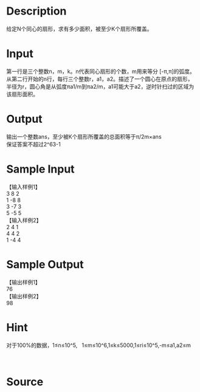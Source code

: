 
# Description

<div class="content"><div>给定N个同心的扇形，求有多少面积，被至少K个扇形所覆盖。</div>
<p></p></div>

# Input

<div class="content"><div>第一行是三个整数n，m，k。n代表同心扇形的个数，m用来等分 [-π,π]的弧度。</div>
<div>从第二行开始的n行，每行三个整数r，a1，a2。描述了一个圆心在原点的扇形，半径为r，圆心角是从弧度πa1/m到πa2/m，a1可能大于a2，逆时针扫过的区域为该扇形面积。</div>
<p></p></div>

# Output

<div class="content"><div>输出一个整数ans，至少被K个扇形所覆盖的总面积等于π/2m×ans</div>
<div>保证答案不超过2^63-1</div>
<p></p></div>

# Sample Input

<div class="content"><span class="sampledata">【输入样例1】<br/>
3 8 2<br/>
1 -8 8<br/>
3 -7 3<br/>
5 -5 5<br/>
【输入样例2】<br/>
2 4 1<br/>
4 4 2<br/>
1 -4 4</span></div>

# Sample Output

<div class="content"><span class="sampledata">【输出样例1】<br/>
76<br/>
【输出样例2】<br/>
98<br/>
</span></div>

# Hint

<div class="content"><p></p><p>对于100%的数据，1≤n≤10^5,   1≤m≤10^6,1≤k≤5000,1≤ri≤10^5,-m≤a1,a2≤m</p><br/>
<p></p><p></p></div>

# Source

<div class="content"><p><a href="problemset.php?search="></a></p></div>


